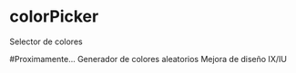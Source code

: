 # colorPicker
Selector de colores


#Proximamente...
Generador de colores aleatorios
Mejora de diseño IX/IU